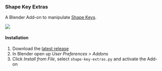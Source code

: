 ### Shape Key Extras

A Blender Add-on to manipulate [Shape Keys](https://www.blender.org/manual/animation/shape_keys.html).


![](http://i.stack.imgur.com/WaxS7.png)

#### Installation

 1. Download the [latest release](https://github.com/p2or/blender-shapekeyextras/releases)
 2. In Blender open up *User Preferences > Addons*
 3. Click *Install from File*, select `shape-key-extras.py` and activate the Add-on
